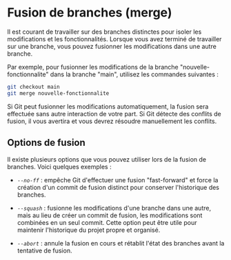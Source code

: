 
# Fusion de branches (merge)

Il est courant de travailler sur des branches distinctes pour isoler les modifications et les fonctionnalités. Lorsque vous avez terminé de travailler sur une branche, vous pouvez fusionner les modifications dans une autre branche.

Par exemple, pour fusionner les modifications de la branche "nouvelle-fonctionnalite" dans la branche "main", utilisez les commandes suivantes :

```bash
git checkout main
git merge nouvelle-fonctionnalite
```

Si Git peut fusionner les modifications automatiquement, la fusion sera effectuée sans autre interaction de votre part. Si Git détecte des conflits de fusion, il vous avertira et vous devrez résoudre manuellement les conflits.

## Options de fusion

Il existe plusieurs options que vous pouvez utiliser lors de la fusion de branches. Voici quelques exemples :

- *`--no-ff`* : empêche Git d'effectuer une fusion "fast-forward" et force la création d'un commit de fusion distinct pour conserver l'historique des branches.

- *`--squash`* : fusionne les modifications d'une branche dans une autre, mais au lieu de créer un commit de fusion, les modifications sont combinées en un seul commit. Cette option peut être utile pour maintenir l'historique du projet propre et organisé.

- *`--abort`* : annule la fusion en cours et rétablit l'état des branches avant la tentative de fusion.
